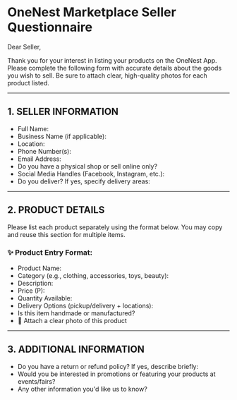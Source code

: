 # OneNest Marketplace Seller Questionnaire

Dear Seller,

Thank you for your interest in listing your products on the OneNest App.
Please complete the following form with accurate details about the goods you wish to sell.
Be sure to attach clear, high-quality photos for each product listed.

---

## 1. SELLER INFORMATION
- Full Name:
- Business Name (if applicable):
- Location:
- Phone Number(s):
- Email Address:
- Do you have a physical shop or sell online only?
- Social Media Handles (Facebook, Instagram, etc.):
- Do you deliver? If yes, specify delivery areas:

---

## 2. PRODUCT DETAILS

Please list each product separately using the format below.
You may copy and reuse this section for multiple items.

### ✨ Product Entry Format:
- Product Name:
- Category (e.g., clothing, accessories, toys, beauty):
- Description:
- Price (P):
- Quantity Available:
- Delivery Options (pickup/delivery + locations):
- Is this item handmade or manufactured?
- 📸 Attach a clear photo of this product

---

## 3. ADDITIONAL INFORMATION
- Do you have a return or refund policy? If yes, describe briefly:
- Would you be interested in promotions or featuring your products at events/fairs?
- Any other information you'd like us to know?

